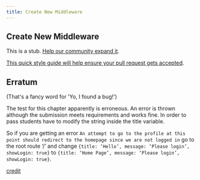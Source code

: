 ```yaml
---
title: Create New Middleware
---
```

## Create New Middleware

This is a stub. <a href='https://github.com/freecodecamp/guides/tree/master/src/pages/certifications/information-security-and-quality-assurance/advanced-node-and-express/create-new-middleware/index.md' target='_blank' rel='nofollow'>Help our community expand it</a>.

<a href='https://github.com/freecodecamp/guides/blob/master/README.md' target='_blank' rel='nofollow'>This quick style guide will help ensure your pull request gets accepted</a>.

<!-- The article goes here, in GitHub-flavored Markdown. Feel free to add YouTube videos, images, and CodePen/JSBin embeds  -->

## Erratum
(That's a fancy word for 'Yo, I found a bug!')

The test for this chapter apparently is erroneous.
An error is thrown although the submission meets requirements and works fine. In order to pass students have to modify the string inside the title variable.

So if you are getting an error  ```An attempt to go to the profile at this point should redirect to the homepage since we are not logged in``` go to the root route ‘/’ and change ```{title: ‘Hello’, message: ‘Please login’, showLogin: true}``` to ```{title: ‘Home Page’, message: ‘Please login’, showLogin: true}```. 

  [credit](https://www.freecodecamp.org/forum/t/help-in-advanced-node-and-express-create-new-middleware/246513)
